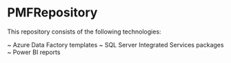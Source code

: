 # PMFRepository
This repository consists of the following technologies:

~ Azure Data Factory templates
~ SQL Server Integrated Services packages
~ Power BI reports

